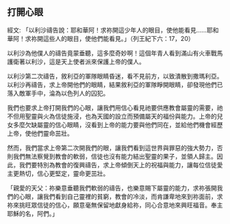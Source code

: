 ## 打開心眼 ##

經文: 「以利沙禱告說：耶和華阿！求祢開這少年人的眼目，使他能看見……耶和華阿！求祢開這些人的眼目，使他們能看見。」（列王紀下六：17，20）



以利沙為他僕人的禱告竟蒙垂聽，這多麼奇妙啊！這個年青人看到滿山有火車戰馬護衛著以利沙，這是天上使者派來保護上帝的僕人。

以利沙第二次禱告，敘利亞的軍隊眼睛昏迷，看不見前方，以致潰散到撒瑪利亞。以利沙再禱告，求上帝開他們的眼睛，結果敘利亞的軍隊睜開眼睛，卻發現他們已落入敵軍手中，淪為以色列人的囚犯。

我們也要求上帝打開我們的心眼，讓我們用信心看見祂要供應教會屬靈的需要，祂不但用聖靈與火為信徒施浸，也為天國的設立而預備屬天的福份與能力。上帝的兒女多麼欠缺屬靈的信心眼睛，沒看到上帝的能力要與他們同在，並給他們機會經歷上帝，使他們靈命茁壯。

然而，我們當求上帝第二次開我們的眼，讓我們看到這世界與罪惡的強大勢力，否則我們無法察覺到教會的軟弱，信徒也沒有能力結出聖靈的果子，並領人歸主。因此，我們要特別為教會的復興禱告，求上帝傾倒天上的祝福與能力，讓每位信徒愛主更熱切，信心更堅定，靈命更茁壯。

「親愛的天父：祢樂意垂聽我們軟弱的禱告，也樂意賜下屬靈的能力，求祢張開我們的心眼，讓我們看到自己靈裡的貧窮，教會的冷淡，而肯謙卑地來到祢面前，求祢來挑旺眾信徒的信心，願意毫無保留地獻身給祢，同心合意地來興旺福音。奉主耶穌的名，阿們。」